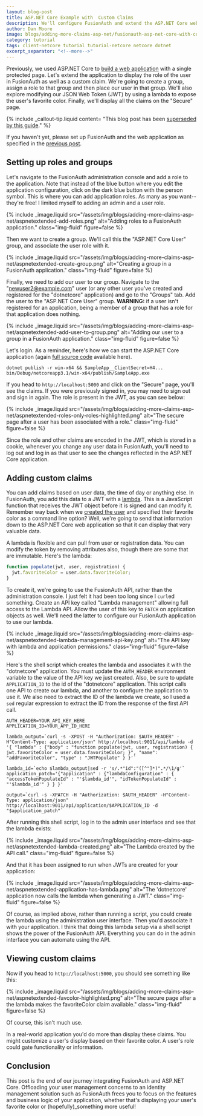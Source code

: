 ```yaml
---
layout: blog-post
title: ASP.NET Core Example with  Custom Claims
description: We'll configure FusionAuth and extend the ASP.NET Core web application to display role and custom claims from a JWT.
author: Dan Moore
image: blogs/adding-more-claims-asp-net/fusionauth-asp-net-core-with-custom-claims.png
category: tutorial
tags: client-netcore tutorial tutorial-netcore netcore dotnet
excerpt_separator: "<!--more-->"
---
```


Previously, we used ASP.NET Core to [build a web application](/blog/2020/05/06/securing-asp-netcore-razor-pages-app-with-oauth) with a single protected page. Let's extend the application to display the role of the user in FusionAuth as well as a custom claim. We're going to create a group, assign a role to that group and then place our user in that group. We'll also explore modifying our JSON Web Token (JWT) by using a lambda to expose the user's favorite color. Finally, we'll display all the claims on the "Secure" page.

<!--more-->

{% include _callout-tip.liquid
content=
"This blog post has been [superseded by this guide](/docs/v1/tech/tutorials/integrate-dotnet)."
%}

If you haven't yet, please set up FusionAuth and the web application as specified in the [previous post](/blog/2020/05/06/securing-asp-netcore-razor-pages-app-with-oauth).

## Setting up roles and groups

Let's navigate to the FusionAuth administration console and add a role to the application. Note that instead of the blue button where you edit the application configuration, click on the dark blue button with the person symbol. This is where you can add application roles. As many as you want--they're free! I limited myself to adding an admin and a user role.

{% include _image.liquid src="/assets/img/blogs/adding-more-claims-asp-net/aspnetextended-add-roles.png" alt="Adding roles to a FusionAuth application." class="img-fluid" figure=false %}

Then we want to create a group. We'll call this the "ASP.NET Core User" group, and associate the user role with it.
	
{% include _image.liquid src="/assets/img/blogs/adding-more-claims-asp-net/aspnetextended-create-group.png" alt="Creating a group in a FusionAuth application." class="img-fluid" figure=false %}

Finally, we need to add our user to our group. Navigate to the "newuser2@example.com" user (or any other user you've created and registered for the "dotnetcore" application) and go to the "Groups" tab. Add the user to the "ASP.NET Core User" group. **WARNING:** if a user isn't registered for an application, being a member of a group that has a role for that application does nothing.

{% include _image.liquid src="/assets/img/blogs/adding-more-claims-asp-net/aspnetextended-add-user-to-group.png" alt="Adding our user to a group in a FusionAuth application." class="img-fluid" figure=false %}

Let's login. As a reminder, here's how we can start the ASP.NET Core application (again [full source code](https://github.com/FusionAuth/fusionauth-example-asp-netcore) available here).

```shell
dotnet publish -r win-x64 && SampleApp__ClientSecret=H4... bin/Debug/netcoreapp3.1/win-x64/publish/SampleApp.exe
```

If you head to `http://localhost:5000` and click on the "Secure" page, you'll see the claims. If you were previously signed in, you may need to sign out and sign in again. The role is present in the JWT, as you can see below:

{% include _image.liquid src="/assets/img/blogs/adding-more-claims-asp-net/aspnetextended-roles-only-roles-highlighted.png" alt="The secure page after a user has been associated with a role." class="img-fluid" figure=false %}

Since the role and other claims are encoded in the JWT, which is stored in a cookie, whenever you change any user data in FusionAuth, you'll need to log out and log in as that user to see the changes reflected in the ASP.NET Core application.

## Adding custom claims

You can add claims based on user data, the time of day or anything else. In FusionAuth, you add this data to a JWT with a [lambda](/docs/v1/tech/lambdas/jwt-populate). This is a JavaScript function that receives the JWT object before it is signed and can modify it. Remember way back when we [created the user](/blog/2020/04/28/dot-net-command-line-client) and specified their favorite color as a command line option? Well, we're going to send that information down to the ASP.NET Core web application so that it can display that very valuable data.

A lambda is flexible and can pull from user or registration data. You can modify the token by removing attributes also, though there are some that are immutable. Here's the lambda:

```javascript
function populate(jwt, user, registration) {
  jwt.favoriteColor = user.data.favoriteColor;
}
```

To create it, we're going to use the FusionAuth API, rather than the administration console. I just felt it had been too long since I `curl`ed something. Create an API key called "Lambda management" allowing full access to the Lambda API. Allow the user of this key to `PATCH` on application objects as well. We'll need the latter to configure our FusionAuth application to use our lambda.

{% include _image.liquid src="/assets/img/blogs/adding-more-claims-asp-net/aspnetextended-lambda-management-api-key.png" alt="The API key with lambda and application permissions." class="img-fluid" figure=false %}

Here's the shell script which creates the lambda and associates it with the "dotnetcore" application. You must update the `AUTH_HEADER` environment variable to the value of the API key we just created. Also, be sure to update `APPLICATION_ID` to the id of the "dotnetcore" application. This script calls one API to create our lambda, and another to configure the application to use it. We also need to extract the ID of the lambda we create, so I used a `sed` regular expression to extract the ID from the response of the first API call.

```shell
AUTH_HEADER=YOUR_API_KEY_HERE
APPLICATION_ID=YOUR_APP_ID_HERE

lambda_output=`curl -s -XPOST -H "Authorization: $AUTH_HEADER" -H"Content-Type: application/json" http://localhost:9011/api/lambda -d '{ "lambda" : {"body" : "function populate(jwt, user, registration) { jwt.favoriteColor = user.data.favoriteColor; }", "name": "addFavoriteColor", "type" : "JWTPopulate" } }'`

lambda_id=`echo $lambda_output|sed -r 's/.*"id":"([^"]*)".*/\1/g'`
application_patch='{"application" : {"lambdaConfiguration" : { "accessTokenPopulateId" : "'$lambda_id'", "idTokenPopulateId" : "'$lambda_id'" } } }'

output=`curl -s -XPATCH -H "Authorization: $AUTH_HEADER" -H"Content-Type: application/json" http://localhost:9011/api/application/$APPLICATION_ID -d "$application_patch"`
```

After running this shell script, log in to the admin user interface and see that the lambda exists:

{% include _image.liquid src="/assets/img/blogs/adding-more-claims-asp-net/aspnetextended-lambda-created.png" alt="The Lambda created by the API call." class="img-fluid" figure=false %}

And that it has been assigned to run when JWTs are created for your application:

{% include _image.liquid src="/assets/img/blogs/adding-more-claims-asp-net/aspnetextended-application-has-lambda.png" alt="The 'dotnetcore' application now calls the lambda when generating a JWT." class="img-fluid" figure=false %}

Of course, as implied above, rather than running a script, you could create the lambda using the administration user interface. Then you'd associate it with your application. I think that doing this lambda setup via a shell script shows the power of the FusionAuth API. Everything you can do in the admin interface you can automate using the API.

## Viewing custom claims 

Now if you head to `http://localhost:5000`, you should see something like this:

{% include _image.liquid src="/assets/img/blogs/adding-more-claims-asp-net/aspnetextended-favcolor-highlighted.png" alt="The secure page after a the lambda makes the favoriteColor claim available." class="img-fluid" figure=false %}

Of course, this isn't much use. 

In a real-world application you'd do more than display these claims. You might customize a user's display based on their favorite color. A user's role could gate functionality or information.

## Conclusion

This post is the end of our journey integrating FusionAuth and ASP.NET Core. Offloading your user management concerns to an identity management solution such as FusionAuth frees you to focus on the features and business logic of your application, whether that's displaying your user's favorite color or (hopefully)_something more useful!
